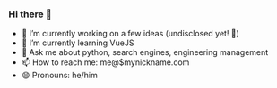 ### Hi there 👋

- 🔭 I’m currently working on a few ideas (undisclosed yet! 🌟)
- 🌱 I’m currently learning VueJS
- 💬 Ask me about python, search engines, engineering management
- 📫 How to reach me: me@$mynickname.com
- 😄 Pronouns: he/him

<!--
**nilleb/nilleb** is a ✨ _special_ ✨ repository because its `README.md` (this file) appears on your GitHub profile.

Here are some ideas to get you started:

- 🔭 I’m currently working on ...
- 🌱 I’m currently learning ...
- 👯 I’m looking to collaborate on ...
- 🤔 I’m looking for help with ...
- 💬 Ask me about ...
- 📫 How to reach me: ...
- 😄 Pronouns: ...
- ⚡ Fun fact: ...
-->
